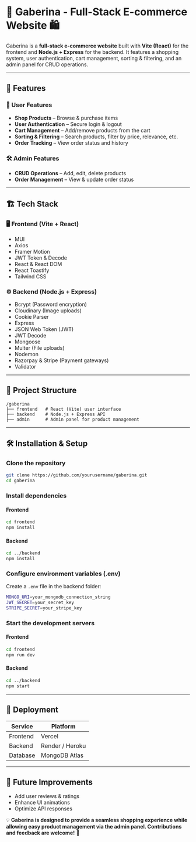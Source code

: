 # 🌟 Gaberina - Full-Stack E-commerce Website 🛍️

Gaberina is a **full-stack e-commerce website** built with **Vite (React)** for the frontend and **Node.js + Express** for the backend. It features a shopping system, user authentication, cart management, sorting & filtering, and an admin panel for CRUD operations.

---

## 🚀 Features

### 🛒 User Features
- **Shop Products** – Browse & purchase items  
- **User Authentication** – Secure login & logout  
- **Cart Management** – Add/remove products from the cart  
- **Sorting & Filtering** – Search products, filter by price, relevance, etc.  
- **Order Tracking** – View order status and history  

### 🛠️ Admin Features
- **CRUD Operations** – Add, edit, delete products  
- **Order Management** – View & update order status  

---

## 🏗️ Tech Stack

### 🖥️ Frontend (Vite + React)
- MUI  
- Axios  
- Framer Motion  
- JWT Token & Decode  
- React & React DOM  
- React Toastify  
- Tailwind CSS  

### ⚙️ Backend (Node.js + Express)
- Bcrypt (Password encryption)  
- Cloudinary (Image uploads)  
- Cookie Parser  
- Express  
- JSON Web Token (JWT)  
- JWT Decode  
- Mongoose  
- Multer (File uploads)  
- Nodemon  
- Razorpay & Stripe (Payment gateways)  
- Validator  

---

## 📂 Project Structure
```
/gaberina
├── frontend   # React (Vite) user interface
├── backend    # Node.js + Express API
├── admin      # Admin panel for product management
```

---

## 🛠️ Installation & Setup

### Clone the repository
```sh
git clone https://github.com/yourusername/gaberina.git
cd gaberina
```

### Install dependencies

#### Frontend
```sh
cd frontend
npm install
```

#### Backend
```sh
cd ../backend
npm install
```

### Configure environment variables (.env)
Create a `.env` file in the backend folder:
```sh
MONGO_URI=your_mongodb_connection_string
JWT_SECRET=your_secret_key
STRIPE_SECRET=your_stripe_key
```

### Start the development servers

#### Frontend
```sh
cd frontend
npm run dev
```

#### Backend
```sh
cd ../backend
npm start
```

---

## 🚀 Deployment

| Service   | Platform          |
|-----------|------------------|
| Frontend  | Vercel           |
| Backend   | Render / Heroku  |
| Database  | MongoDB Atlas    |

---

## 📌 Future Improvements
- Add user reviews & ratings  
- Enhance UI animations  
- Optimize API responses  

💡 **Gaberina is designed to provide a seamless shopping experience while allowing easy product management via the admin panel. Contributions and feedback are welcome!** 🚀

